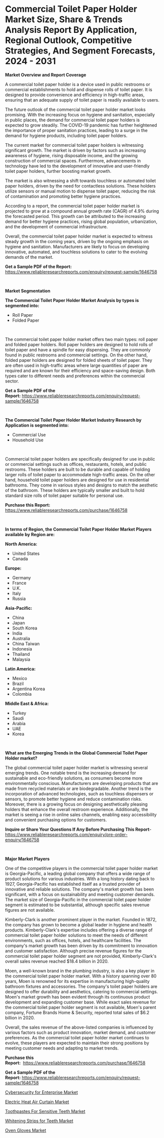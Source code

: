 <p><h1>Commercial Toilet Paper Holder Market Size, Share & Trends Analysis Report By Application, Regional Outlook, Competitive Strategies, And Segment Forecasts, 2024 - 2031</h1></p><p><strong>Market Overview and Report Coverage</strong></p>
<p><p>A commercial toilet paper holder is a device used in public restrooms or commercial establishments to hold and dispense rolls of toilet paper. It is designed to provide convenience and efficiency in high-traffic areas, ensuring that an adequate supply of toilet paper is readily available to users.</p><p>The future outlook of the commercial toilet paper holder market looks promising. With the increasing focus on hygiene and sanitation, especially in public places, the demand for commercial toilet paper holders is expected to grow steadily. The COVID-19 pandemic has further heightened the importance of proper sanitation practices, leading to a surge in the demand for hygiene products, including toilet paper holders.</p><p>The current market for commercial toilet paper holders is witnessing significant growth. The market is driven by factors such as increasing awareness of hygiene, rising disposable income, and the growing construction of commercial spaces. Furthermore, advancements in technology have led to the development of innovative and user-friendly toilet paper holders, further boosting market growth.</p><p>The market is also witnessing a shift towards touchless or automated toilet paper holders, driven by the need for contactless solutions. These holders utilize sensors or manual motion to dispense toilet paper, reducing the risk of contamination and promoting better hygiene practices.</p><p>According to a report, the commercial toilet paper holder market is projected to grow at a compound annual growth rate (CAGR) of 4.9% during the forecasted period. This growth can be attributed to the increasing demand for better hygiene practices, rising global population, urbanization, and the development of commercial infrastructure.</p><p>Overall, the commercial toilet paper holder market is expected to witness steady growth in the coming years, driven by the ongoing emphasis on hygiene and sanitation. Manufacturers are likely to focus on developing innovative, automated, and touchless solutions to cater to the evolving demands of the market.</p></p>
<p><strong>Get a Sample PDF of the Report:</strong> <a href="https://www.reliableresearchreports.com/enquiry/request-sample/1646758">https://www.reliableresearchreports.com/enquiry/request-sample/1646758</a></p>
<p>&nbsp;</p>
<p><strong>Market Segmentation</strong></p>
<p><strong>The Commercial Toilet Paper Holder Market Analysis by types is segmented into:</strong></p>
<p><ul><li>Roll Paper</li><li>Folded Paper</li></ul></p>
<p>&nbsp;</p>
<p><p>The commercial toilet paper holder market offers two main types: roll paper and folded paper holders. Roll paper holders are designed to hold rolls of toilet paper and have a spindle for easy dispensing. They are commonly found in public restrooms and commercial settings. On the other hand, folded paper holders are designed for folded sheets of toilet paper. They are often used in high-traffic areas where large quantities of paper are required and are known for their efficiency and space-saving design. Both types cater to different needs and preferences within the commercial sector.</p></p>
<p><strong>Get a Sample PDF of the Report:</strong>&nbsp;<a href="https://www.reliableresearchreports.com/enquiry/request-sample/1646758">https://www.reliableresearchreports.com/enquiry/request-sample/1646758</a></p>
<p>&nbsp;</p>
<p><strong>The Commercial Toilet Paper Holder Market Industry Research by Application is segmented into:</strong></p>
<p><ul><li>Commercial Use</li><li>Household Use</li></ul></p>
<p>&nbsp;</p>
<p><p>Commercial toilet paper holders are specifically designed for use in public or commercial settings such as offices, restaurants, hotels, and public restrooms. These holders are built to be durable and capable of holding larger rolls of toilet paper to accommodate high-traffic areas. On the other hand, household toilet paper holders are designed for use in residential bathrooms. They come in various styles and designs to match the aesthetic of the bathroom. These holders are typically smaller and built to hold standard size rolls of toilet paper suitable for personal use.</p></p>
<p><strong>Purchase this Report:</strong>&nbsp; <a href="https://www.reliableresearchreports.com/purchase/1646758">https://www.reliableresearchreports.com/purchase/1646758</a></p>
<p>&nbsp;</p>
<p><strong>In terms of Region, the Commercial Toilet Paper Holder Market Players available by Region are:</strong></p>
<p>
    <p> <strong> North America: </strong>
        <ul>
            <li>United States</li>
            <li>Canada</li>
        </ul>
        </p> 
    <p> <strong> Europe: </strong>
        <ul>
            <li>Germany</li>
            <li>France</li>
            <li>U.K.</li>
            <li>Italy</li>
            <li>Russia</li>
        </ul>
        </p> 
    <p> <strong> Asia-Pacific: </strong>
        <ul>
            <li>China</li>
            <li>Japan</li>
            <li>South Korea</li>
            <li>India</li>
            <li>Australia</li>
            <li>China Taiwan</li>
            <li>Indonesia</li>
            <li>Thailand</li>
            <li>Malaysia</li>
        </ul>
        </p> 
    <p> <strong> Latin America: </strong>
        <ul>
            <li>Mexico</li>
            <li>Brazil</li>
            <li>Argentina Korea</li>
            <li>Colombia</li>
        </ul>
        </p> 
    <p> <strong> Middle East & Africa: </strong>
        <ul>
            <li>Turkey</li>
            <li>Saudi</li>
            <li>Arabia</li>
            <li>UAE</li>
            <li>Korea</li>
        </ul>
    </p>
    </p>
<p>&nbsp;</p>
<p><strong>What are the Emerging Trends in the Global Commercial Toilet Paper Holder market?</strong></p>
<p><p>The global commercial toilet paper holder market is witnessing several emerging trends. One notable trend is the increasing demand for sustainable and eco-friendly solutions, as consumers become more environmentally conscious. Manufacturers are developing products that are made from recycled materials or are biodegradable. Another trend is the incorporation of advanced technologies, such as touchless dispensers or sensors, to promote better hygiene and reduce contamination risks. Moreover, there is a growing focus on designing aesthetically pleasing holders that enhance the overall restroom experience. Additionally, the market is seeing a rise in online sales channels, enabling easy accessibility and convenient purchasing options for customers.</p></p>
<p><strong>Inquire or Share Your Questions If Any Before Purchasing This Report</strong>- <a href="https://www.reliableresearchreports.com/enquiry/pre-order-enquiry/1646758">https://www.reliableresearchreports.com/enquiry/pre-order-enquiry/1646758</a></p>
<p>&nbsp;</p>
<p><strong>Major Market Players</strong></p>
<p><p>One of the competitive players in the commercial toilet paper holder market is Georgia-Pacific, a leading global company that offers a wide range of product solutions for various industries. With a long history dating back to 1927, Georgia-Pacific has established itself as a trusted provider of innovative and reliable solutions. The company's market growth has been significant, with a focus on sustainability and meeting customer demands. The market size of Georgia-Pacific in the commercial toilet paper holder segment is estimated to be substantial, although specific sales revenue figures are not available.</p><p>Kimberly-Clark is another prominent player in the market. Founded in 1872, the company has grown to become a global leader in hygiene and health products. Kimberly-Clark's expertise includes offering a diverse range of commercial toilet paper holder solutions to meet the needs of different environments, such as offices, hotels, and healthcare facilities. The company's market growth has been driven by its commitment to innovation and customer satisfaction. Although precise revenue figures for the commercial toilet paper holder segment are not provided, Kimberly-Clark's overall sales revenue reached $18.4 billion in 2020.</p><p>Moen, a well-known brand in the plumbing industry, is also a key player in the commercial toilet paper holder market. With a history spanning over 80 years, Moen is renowned for its expertise in manufacturing high-quality bathroom fixtures and accessories. The company's toilet paper holders are designed to offer durability and aesthetics, catering to commercial settings. Moen's market growth has been evident through its continuous product development and expanding customer base. While exact sales revenue for the commercial toilet paper holder segment is not available, Moen's parent company, Fortune Brands Home & Security, reported total sales of $6.2 billion in 2020.</p><p>Overall, the sales revenue of the above-listed companies is influenced by various factors such as product innovation, market demand, and customer preferences. As the commercial toilet paper holder market continues to evolve, these players are expected to maintain their strong positions by meeting customer needs and adapting to market trends.</p></p>
<p><strong>Purchase this Report:</strong>&nbsp;&nbsp;<a href="https://www.reliableresearchreports.com/purchase/1646758">https://www.reliableresearchreports.com/purchase/1646758</a></p>
<p></p>
<p><strong>Get a Sample PDF of the Report:</strong>&nbsp;<a href="https://www.reliableresearchreports.com/enquiry/request-sample/1646758">https://www.reliableresearchreports.com/enquiry/request-sample/1646758</a></p>
<p><p><a href="https://github.com/dringals/Market-Research-Report-List-1/blob/main/cybersecurity-for-enterprise-market.md">Cybersecurity for Enterprise Market</a></p><p><a href="https://github.com/aasishrp01/Market-Research-Report-List-2/blob/main/electric-heat-air-curtain-market.md">Electric Heat Air Curtain Market</a></p><p><a href="https://github.com/aashishrp02/Market-Research-Report-List-1/blob/main/toothpastes-for-sensitive-teeth-market.md">Toothpastes For Sensitive Teeth Market</a></p><p><a href="https://github.com/aashishrp/Market-Research-Report-List-1/blob/main/whitening-strips-for-teeth-market.md">Whitening Strips for Teeth Market</a></p><p><a href="https://github.com/Paul14Anderson63/Market-Research-Report-List-1/blob/main/oven-gloves-market.md">Oven Gloves Market</a></p></p>